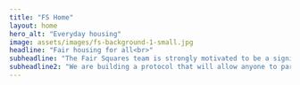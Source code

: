 ```yaml
---
title: "FS Home"
layout: home
hero_alt: "Everyday housing"
image: assets/images/fs-background-1-small.jpg
headline: "Fair housing for all<br>"
subheadline: "The Fair Squares team is strongly motivated to be a significant part of the solution for the housing affordability problem. Because we believe that with a neutral designed coordination system we can solve a lot of the pains in the current housing issue"
subheadline2: "We are building a protocol that will allow anyone to participate in the housing market, and we are building a community that will help us to make it happen. " 
---
```

